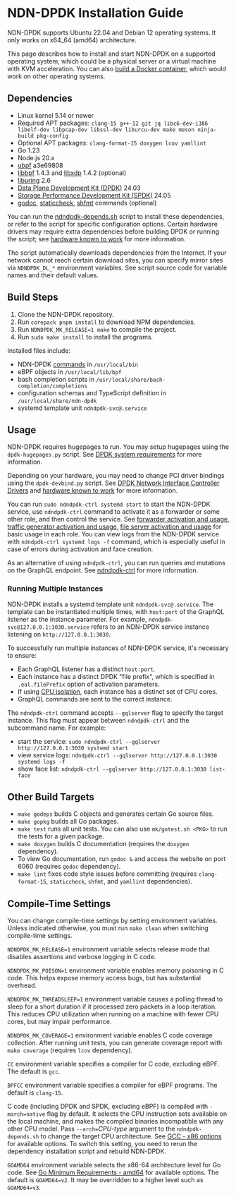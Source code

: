 # NDN-DPDK Installation Guide

NDN-DPDK supports Ubuntu 22.04 and Debian 12 operating systems.
It only works on x64\_64 (amd64) architecture.

This page describes how to install and start NDN-DPDK on a supported operating system, which could be a physical server or a virtual machine with KVM acceleration.
You can also [build a Docker container](Docker.md), which would work on other operating systems.

## Dependencies

* Linux kernel 5.14 or newer
* Required APT packages: `clang-15 g++-12 git jq libc6-dev-i386 libelf-dev libpcap-dev libssl-dev liburcu-dev make meson ninja-build pkg-config`
* Optional APT packages: `clang-format-15 doxygen lcov yamllint`
* Go 1.23
* Node.js 20.x
* [ubpf](https://github.com/iovisor/ubpf) a3e69808
* [libbpf](https://github.com/libbpf/libbpf) 1.4.3 and [libxdp](https://github.com/xdp-project/xdp-tools) 1.4.2 (optional)
* [liburing](https://github.com/axboe/liburing) 2.6
* [Data Plane Development Kit (DPDK)](https://www.dpdk.org/) 24.03
* [Storage Performance Development Kit (SPDK)](https://spdk.io/) 24.05
* [godoc](https://pkg.go.dev/golang.org/x/tools/cmd/godoc), [staticcheck](https://pkg.go.dev/honnef.co/go/tools/cmd/staticcheck), [shfmt](https://github.com/mvdan/sh) commands (optional)

You can run the [ndndpdk-depends.sh](ndndpdk-depends.sh) script to install these dependencies, or refer to the script for specific configuration options.
Certain hardware drivers may require extra dependencies before building DPDK or running the script; see [hardware known to work](hardware.md) for more information.

The script automatically downloads dependencies from the Internet.
If your network cannot reach certain download sites, you can specify mirror sites via `NDNDPDK_DL_*` environment variables.
See script source code for variable names and their default values.

## Build Steps

1. Clone the NDN-DPDK repository.
2. Run `corepack pnpm install` to download NPM dependencies.
3. Run `NDNDPDK_MK_RELEASE=1 make` to compile the project.
4. Run `sudo make install` to install the programs.

Installed files include:

* NDN-DPDK [commands](../cmd) in `/usr/local/bin`
* eBPF objects in `/usr/local/lib/bpf`
* bash completion scripts in `/usr/local/share/bash-completion/completions`
* configuration schemas and TypeScript definition in `/usr/local/share/ndn-dpdk`
* systemd template unit `ndndpdk-svc@.service`

## Usage

NDN-DPDK requires hugepages to run.
You may setup hugepages using the `dpdk-hugepages.py` script.
See [DPDK system requirements](https://doc.dpdk.org/guides/linux_gsg/sys_reqs.html#use-of-hugepages-in-the-linux-environment) for more information.

Depending on your hardware, you may need to change PCI driver bindings using the `dpdk-devbind.py` script.
See [DPDK Network Interface Controller Drivers](https://doc.dpdk.org/guides/nics/) and [hardware known to work](hardware.md) for more information.

You can run `sudo ndndpdk-ctrl systemd start` to start the NDN-DPDK service, use `ndndpdk-ctrl` command to activate it as a forwarder or some other role, and then control the service.
See [forwarder activation and usage](forwarder.md), [traffic generator activation and usage](trafficgen.md), [file server activation and usage](fileserver.md) for basic usage in each role.
You can view logs from the NDN-DPDK service with `ndndpdk-ctrl systemd logs -f` command, which is especially useful in case of errors during activation and face creation.

As an alternative of using `ndndpdk-ctrl`, you can run queries and mutations on the GraphQL endpoint.
See [ndndpdk-ctrl](../cmd/ndndpdk-ctrl) for more information.

### Running Multiple Instances

NDN-DPDK installs a systemd template unit `ndndpdk-svc@.service`.
The template can be instantiated multiple times, with `host:port` of the GraphQL listener as the instance parameter.
For example, `ndndpdk-svc@127.0.0.1:3030.service` refers to an NDN-DPDK service instance listening on `http://127.0.0.1:3030`.

To successfully run multiple instances of NDN-DPDK service, it's necessary to ensure:

* Each GraphQL listener has a distinct `host:port`.
* Each instance has a distinct DPDK "file prefix", which is specified in `.eal.filePrefix` option of activation parameters.
* If using [CPU isolation](tuning.md), each instance has a distinct set of CPU cores.
* GraphQL commands are sent to the correct instance.

The `ndndpdk-ctrl` command accepts `--gqlserver` flag to specify the target instance.
This flag must appear between `ndndpdk-ctrl` and the subcommand name.
For example:

* start the service: `sudo ndndpdk-ctrl --gqlserver http://127.0.0.1:3030 systemd start`
* view service logs: `ndndpdk-ctrl --gqlserver http://127.0.0.1:3030 systemd logs -f`
* show face list: `ndndpdk-ctrl --gqlserver http://127.0.0.1:3030 list-face`

## Other Build Targets

* `make godeps` builds C objects and generates certain Go source files.
* `make gopkg` builds all Go packages.
* `make test` runs all unit tests.
  You can also use `mk/gotest.sh <PKG>` to run the tests for a given package.
* `make doxygen` builds C documentation (requires the `doxygen` dependency).
* To view Go documentation, run `godoc &` and access the website on port 6060 (requires `godoc` dependency).
* `make lint` fixes code style issues before committing (requires `clang-format-15`, `staticcheck`, `shfmt`, and `yamllint` dependencies).

## Compile-Time Settings

You can change compile-time settings by setting environment variables.
Unless indicated otherwise, you must run `make clean` when switching compile-time settings.

`NDNDPDK_MK_RELEASE=1` environment variable selects release mode that disables assertions and verbose logging in C code.

`NDNDPDK_MK_POISON=1` environment variable enables memory poisoning in C code.
This helps expose memory access bugs, but has substantial overhead.

`NDNDPDK_MK_THREADSLEEP=1` environment variable causes a polling thread to sleep for a short duration if it processed zero packets in a loop iteration.
This reduces CPU utilization when running on a machine with fewer CPU cores, but may impair performance.

`NDNDPDK_MK_COVERAGE=1` environment variable enables C code coverage collection.
After running unit tests, you can generate coverage report with `make coverage` (requires `lcov` dependency).

`CC` environment variable specifies a compiler for C code, excluding eBPF.
The default is `gcc`.

`BPFCC` environment variable specifies a compiler for eBPF programs.
The default is `clang-15`.

C code (including DPDK and SPDK, excluding eBPF) is compiled with `-march=native` flag by default.
It selects the CPU instruction sets available on the local machine, and makes the compiled binaries incompatible with any other CPU model.
Pass `--arch=`*CPU-type* argument to the `ndndpdk-depends.sh` to change the target CPU architecture.
See [GCC - x86 options](https://gcc.gnu.org/onlinedocs/gcc/x86-Options.html) for available options.
To switch this setting, you need to rerun the dependency installation script and rebuild NDN-DPDK.

`GOAMD64` environment variable selects the x86-64 architecture level for Go code.
See [Go Minimum Requirements - amd64](https://github.com/golang/go/wiki/MinimumRequirements#amd64) for available options.
The default is `GOAMD64=v2`.
It may be overridden to a higher level such as `GOAMD64=v3`.
